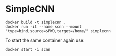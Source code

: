 # SimpleCNN

```
docker build -t simplecnn .
docker run -it --name scnn --mount "type=bind,source=$PWD,target=/home/" simplecnn
```

To start the same container again use:
```
docker start -i scnn
```